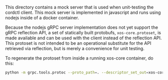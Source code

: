 This directory contains a mock server that is used when unit-testing the cordctl client. This mock server is implemented in javascript and runs using nodejs inside of a docker container.

Because the nodejs gRPC server implementation does not yet support the gRPC reflection API, a set of statically built protobufs, `xos-core.protoset`, is made available and can be used with the client instead of the reflection API. This protoset is not intended to be an operational substitute for the API retrieved via reflection, but is merely a convenience for unit testing.

To regenerate the protoset from inside a running xos-core container, do this:

```bash
python -m grpc.tools.protoc --proto_path=. --descriptor_set_out=xos-core.protoset --include_imports xos.proto utility.proto filetransfer.proto dynamicload.proto modeldefs.proto
```
